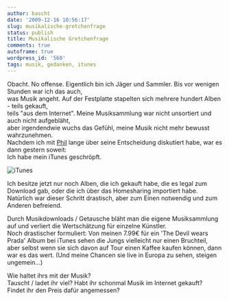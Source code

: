 ```yaml
---
author: bascht
date: '2009-12-16 10:56:17'
slug: musikalische-gretchenfrage
status: publish
title: Musikalische Gretchenfrage
comments: true
autoframe: true
wordpress_id: '560'
tags: musik, gedanken, itunes
---
```


Obacht. No offense.
Eigentlich bin ich Jäger und Sammler. Bis vor wenigen Stunden war
ich das auch,  
was Musik angeht. Auf der Festplatte stapelten sich mehrere hundert
Alben - teils gekauft,  
teils "aus dem Internet". Meine Musiksammlung war nicht unsortiert
und auch nicht aufgebläht,  
aber irgendendwie wuchs das Gefühl, meine Musik nicht mehr bewusst
wahrzunehmen.  
Nachdem ich mit [Phil](http://twitter.com/philonfire) lange über
seine Entscheidung diskutiert habe, war es dann gestern soweit:   
Ich habe mein iTunes geschröpft.  

![iTunes](/blog/2009-12-16-musikalische-gretchenfrage/shot1-scaled-500.jpg)

Ich besitze jetzt nur noch Alben, die ich gekauft habe, die es
legal zum Download gab, oder die ich über das Homesharing
importiert habe.  
Natürlich war dieser Schritt drastisch, aber zum Einen notwendig
und zum Anderen befreiend.

Durch Musikdownloads / Getausche bläht man die eigene Musiksammlung
auf und verliert die Wertschätzung für einzelne Künstler.  
Noch drastischer formuliert: Von meinen 7.99€ für ein 'The Devil
wears Prada' Album bei iTunes sehen die Jungs vielleicht nur einen
Bruchteil,  
aber selbst wenn sie sich davon auf Tour einen Kaffee kaufen
können, dann war es das wert. (Und meine Chancen sie live in Europa
zu sehen, steigen ungemein...)

Wie haltet ihrs mit der Musik?  
Tauscht / ladet ihr viel? Habt ihr schonmal Musik im Internet
gekauft?  
Findet ihr den Preis dafür angemessen?



